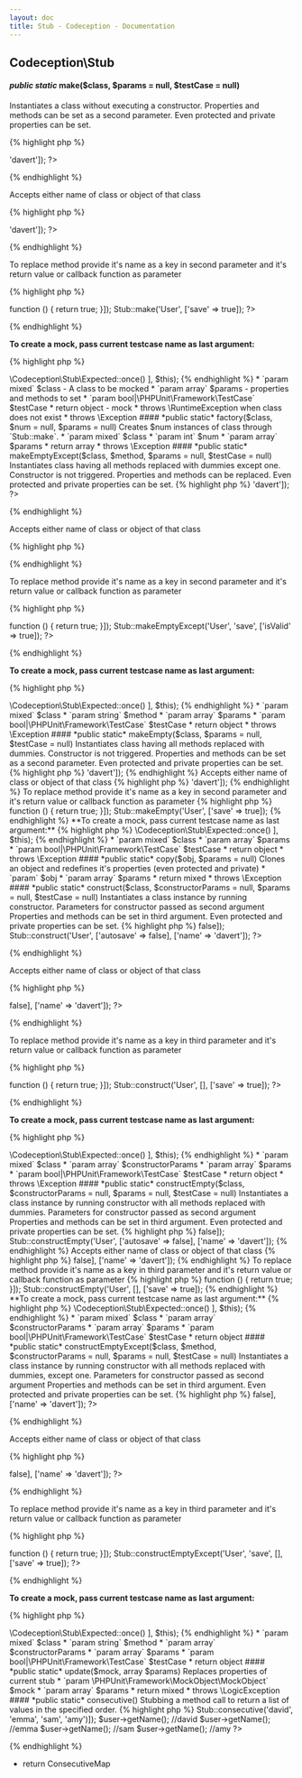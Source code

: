 ```yaml
---
layout: doc
title: Stub - Codeception - Documentation
---
```



## Codeception\Stub



#### *public static* make($class, $params = null, $testCase = null) 
Instantiates a class without executing a constructor.
Properties and methods can be set as a second parameter.
Even protected and private properties can be set.

{% highlight php %}

<?php
Stub::make('User');
Stub::make('User', ['name' => 'davert']);
?>

{% endhighlight %}

Accepts either name of class or object of that class

{% highlight php %}

<?php
Stub::make(new User, ['name' => 'davert']);
?>

{% endhighlight %}

To replace method provide it's name as a key in second parameter
and it's return value or callback function as parameter

{% highlight php %}

<?php
Stub::make('User', ['save' => function () { return true; }]);
Stub::make('User', ['save' => true]);
?>

{% endhighlight %}

**To create a mock, pass current testcase name as last argument:**

{% highlight php %}

<?php
Stub::make('User', [
     'save' => \Codeception\Stub\Expected::once()
], $this);

{% endhighlight %}

 * `param mixed` $class - A class to be mocked
 * `param array` $params - properties and methods to set
 * `param bool|\PHPUnit\Framework\TestCase` $testCase

 * return object - mock
 * throws \RuntimeException when class does not exist
 * throws \Exception

#### *public static* factory($class, $num = null, $params = null) 
Creates $num instances of class through `Stub::make`.

 * `param mixed` $class
 * `param int` $num
 * `param array` $params

 * return array
 * throws \Exception

#### *public static* makeEmptyExcept($class, $method, $params = null, $testCase = null) 
Instantiates class having all methods replaced with dummies except one.
Constructor is not triggered.
Properties and methods can be replaced.
Even protected and private properties can be set.

{% highlight php %}

<?php
Stub::makeEmptyExcept('User', 'save');
Stub::makeEmptyExcept('User', 'save', ['name' => 'davert']);
?>

{% endhighlight %}

Accepts either name of class or object of that class

{% highlight php %}

<?php
* Stub::makeEmptyExcept(new User, 'save');
?>

{% endhighlight %}

To replace method provide it's name as a key in second parameter
and it's return value or callback function as parameter

{% highlight php %}

<?php
Stub::makeEmptyExcept('User', 'save', ['isValid' => function () { return true; }]);
Stub::makeEmptyExcept('User', 'save', ['isValid' => true]);
?>

{% endhighlight %}

**To create a mock, pass current testcase name as last argument:**

{% highlight php %}

<?php
Stub::makeEmptyExcept('User', 'validate', [
     'save' => \Codeception\Stub\Expected::once()
], $this);

{% endhighlight %}

 * `param mixed` $class
 * `param string` $method
 * `param array` $params
 * `param bool|\PHPUnit\Framework\TestCase` $testCase

 * return object
 * throws \Exception

#### *public static* makeEmpty($class, $params = null, $testCase = null) 
Instantiates class having all methods replaced with dummies.
Constructor is not triggered.
Properties and methods can be set as a second parameter.
Even protected and private properties can be set.

{% highlight php %}

<?php
Stub::makeEmpty('User');
Stub::makeEmpty('User', ['name' => 'davert']);

{% endhighlight %}

Accepts either name of class or object of that class

{% highlight php %}

<?php
Stub::makeEmpty(new User, ['name' => 'davert']);

{% endhighlight %}

To replace method provide it's name as a key in second parameter
and it's return value or callback function as parameter

{% highlight php %}

<?php
Stub::makeEmpty('User', ['save' => function () { return true; }]);
Stub::makeEmpty('User', ['save' => true]);

{% endhighlight %}

**To create a mock, pass current testcase name as last argument:**

{% highlight php %}

<?php
Stub::makeEmpty('User', [
     'save' => \Codeception\Stub\Expected::once()
], $this);

{% endhighlight %}

 * `param mixed` $class
 * `param array` $params
 * `param bool|\PHPUnit\Framework\TestCase` $testCase

 * return object
 * throws \Exception

#### *public static* copy($obj, $params = null) 
Clones an object and redefines it's properties (even protected and private)

 * `param`       $obj
 * `param array` $params

 * return mixed
 * throws \Exception

#### *public static* construct($class, $constructorParams = null, $params = null, $testCase = null) 
Instantiates a class instance by running constructor.
Parameters for constructor passed as second argument
Properties and methods can be set in third argument.
Even protected and private properties can be set.

{% highlight php %}

<?php
Stub::construct('User', ['autosave' => false]);
Stub::construct('User', ['autosave' => false], ['name' => 'davert']);
?>

{% endhighlight %}

Accepts either name of class or object of that class

{% highlight php %}

<?php
Stub::construct(new User, ['autosave' => false], ['name' => 'davert']);
?>

{% endhighlight %}

To replace method provide it's name as a key in third parameter
and it's return value or callback function as parameter

{% highlight php %}

<?php
Stub::construct('User', [], ['save' => function () { return true; }]);
Stub::construct('User', [], ['save' => true]);
?>

{% endhighlight %}

**To create a mock, pass current testcase name as last argument:**

{% highlight php %}

<?php
Stub::construct('User', [], [
     'save' => \Codeception\Stub\Expected::once()
], $this);

{% endhighlight %}

 * `param mixed` $class
 * `param array` $constructorParams
 * `param array` $params
 * `param bool|\PHPUnit\Framework\TestCase` $testCase

 * return object
 * throws \Exception

#### *public static* constructEmpty($class, $constructorParams = null, $params = null, $testCase = null) 
Instantiates a class instance by running constructor with all methods replaced with dummies.
Parameters for constructor passed as second argument
Properties and methods can be set in third argument.
Even protected and private properties can be set.

{% highlight php %}

<?php
Stub::constructEmpty('User', ['autosave' => false]);
Stub::constructEmpty('User', ['autosave' => false], ['name' => 'davert']);

{% endhighlight %}

Accepts either name of class or object of that class

{% highlight php %}

<?php
Stub::constructEmpty(new User, ['autosave' => false], ['name' => 'davert']);

{% endhighlight %}

To replace method provide it's name as a key in third parameter
and it's return value or callback function as parameter

{% highlight php %}

<?php
Stub::constructEmpty('User', [], ['save' => function () { return true; }]);
Stub::constructEmpty('User', [], ['save' => true]);

{% endhighlight %}

**To create a mock, pass current testcase name as last argument:**

{% highlight php %}

<?php
Stub::constructEmpty('User', [], [
     'save' => \Codeception\Stub\Expected::once()
], $this);

{% endhighlight %}

 * `param mixed` $class
 * `param array` $constructorParams
 * `param array` $params
 * `param bool|\PHPUnit\Framework\TestCase` $testCase

 * return object

#### *public static* constructEmptyExcept($class, $method, $constructorParams = null, $params = null, $testCase = null) 
Instantiates a class instance by running constructor with all methods replaced with dummies, except one.
Parameters for constructor passed as second argument
Properties and methods can be set in third argument.
Even protected and private properties can be set.

{% highlight php %}

<?php
Stub::constructEmptyExcept('User', 'save');
Stub::constructEmptyExcept('User', 'save', ['autosave' => false], ['name' => 'davert']);
?>

{% endhighlight %}

Accepts either name of class or object of that class

{% highlight php %}

<?php
Stub::constructEmptyExcept(new User, 'save', ['autosave' => false], ['name' => 'davert']);
?>

{% endhighlight %}

To replace method provide it's name as a key in third parameter
and it's return value or callback function as parameter

{% highlight php %}

<?php
Stub::constructEmptyExcept('User', 'save', [], ['save' => function () { return true; }]);
Stub::constructEmptyExcept('User', 'save', [], ['save' => true]);
?>

{% endhighlight %}

**To create a mock, pass current testcase name as last argument:**

{% highlight php %}

<?php
Stub::constructEmptyExcept('User', 'save', [], [
     'save' => \Codeception\Stub\Expected::once()
], $this);

{% endhighlight %}

 * `param mixed` $class
 * `param string` $method
 * `param array` $constructorParams
 * `param array` $params
 * `param bool|\PHPUnit\Framework\TestCase` $testCase

 * return object

#### *public static* update($mock, array $params) 
Replaces properties of current stub

 * `param \PHPUnit\Framework\MockObject\MockObject` $mock
 * `param array` $params

 * return mixed
 * throws \LogicException

#### *public static* consecutive() 
Stubbing a method call to return a list of values in the specified order.

{% highlight php %}

<?php
$user = Stub::make('User', ['getName' => Stub::consecutive('david', 'emma', 'sam', 'amy')]);
$user->getName(); //david
$user->getName(); //emma
$user->getName(); //sam
$user->getName(); //amy
?>

{% endhighlight %}

 * return ConsecutiveMap


